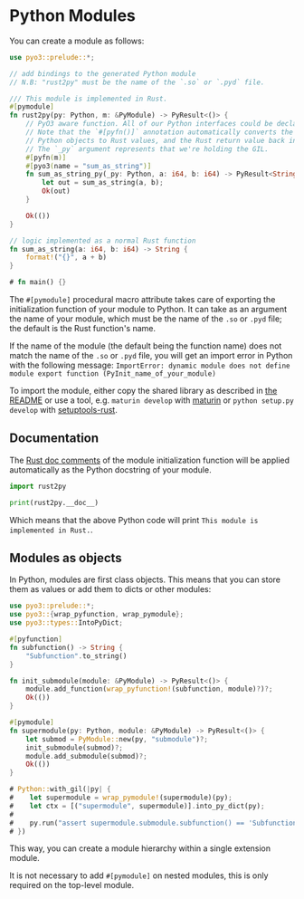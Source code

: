 # Python Modules

You can create a module as follows:

```rust
use pyo3::prelude::*;

// add bindings to the generated Python module
// N.B: "rust2py" must be the name of the `.so` or `.pyd` file.

/// This module is implemented in Rust.
#[pymodule]
fn rust2py(py: Python, m: &PyModule) -> PyResult<()> {
    // PyO3 aware function. All of our Python interfaces could be declared in a separate module.
    // Note that the `#[pyfn()]` annotation automatically converts the arguments from
    // Python objects to Rust values, and the Rust return value back into a Python object.
    // The `_py` argument represents that we're holding the GIL.
    #[pyfn(m)]
    #[pyo3(name = "sum_as_string")]
    fn sum_as_string_py(_py: Python, a: i64, b: i64) -> PyResult<String> {
        let out = sum_as_string(a, b);
        Ok(out)
    }

    Ok(())
}

// logic implemented as a normal Rust function
fn sum_as_string(a: i64, b: i64) -> String {
    format!("{}", a + b)
}

# fn main() {}
```

The `#[pymodule]` procedural macro attribute takes care of exporting the initialization function of your
module to Python. It can take as an argument the name of your module, which must be the name of the `.so`
or `.pyd` file; the default is the Rust function's name.

If the name of the module (the default being the function name) does not match the name of the `.so` or
`.pyd` file, you will get an import error in Python with the following message:
`ImportError: dynamic module does not define module export function (PyInit_name_of_your_module)`

To import the module, either copy the shared library as described in [the README](https://github.com/PyO3/pyo3)
or use a tool, e.g. `maturin develop` with [maturin](https://github.com/PyO3/maturin) or
`python setup.py develop` with [setuptools-rust](https://github.com/PyO3/setuptools-rust).

## Documentation

The [Rust doc comments](https://doc.rust-lang.org/stable/book/first-edition/comments.html) of the module
initialization function will be applied automatically as the Python docstring of your module.

```python
import rust2py

print(rust2py.__doc__)
```

Which means that the above Python code will print `This module is implemented in Rust.`.

## Modules as objects

In Python, modules are first class objects. This means that you can store them as values or add them to
dicts or other modules:

```rust
use pyo3::prelude::*;
use pyo3::{wrap_pyfunction, wrap_pymodule};
use pyo3::types::IntoPyDict;

#[pyfunction]
fn subfunction() -> String {
    "Subfunction".to_string()
}

fn init_submodule(module: &PyModule) -> PyResult<()> {
    module.add_function(wrap_pyfunction!(subfunction, module)?)?;
    Ok(())
}

#[pymodule]
fn supermodule(py: Python, module: &PyModule) -> PyResult<()> {
    let submod = PyModule::new(py, "submodule")?;
    init_submodule(submod)?;
    module.add_submodule(submod)?;
    Ok(())
}

# Python::with_gil(|py| {
#    let supermodule = wrap_pymodule!(supermodule)(py);
#    let ctx = [("supermodule", supermodule)].into_py_dict(py);
#
#    py.run("assert supermodule.submodule.subfunction() == 'Subfunction'", None, Some(&ctx)).unwrap();
# })
```

This way, you can create a module hierarchy within a single extension module.

It is not necessary to add `#[pymodule]` on nested modules, this is only required on the top-level module.
